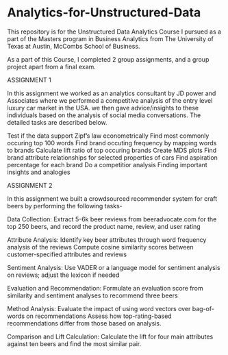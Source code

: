 # Analytics-for-Unstructured-Data

This repository is for the Unstructured Data Analytics Course I pursued as a part of the Masters program in Business Analytics from The University of Texas at Austin, McCombs School of Business.

As a part of this Course, I completed 2 group assignments, and a group project apart from a final exam.

ASSIGNMENT 1

In this assignment we worked as an analytics consultant by JD power and Associates where we performed a competitive analysis of the entry level luxury car market in the USA. we then gave advice/insights to these individuals based on the analysis of social media conversations. The detailed tasks are described below.

Test if the data support Zipf’s law econometrically
Find most commonly occuring top 100 words
Find brand occuting frequency by mapping words to brands
Calculate lift ratio of top occuring brands
Create MDS plots
Find brand attribute relationships for selected properties of cars
Find aspiration percentage for each brand
Do a competitior analysis
Finding important insights and analogies

ASSIGNMENT 2

In this assignment we built a crowdsourced recommender system for craft beers by performing the following tasks- 

Data Collection:
Extract 5-6k beer reviews from beeradvocate.com for the top 250 beers, and record the product name, review, and user rating

Attribute Analysis:
Identify key beer attributes through word frequency analysis of the reviews
Compute cosine similarity scores between customer-specified attributes and reviews

Sentiment Analysis:
Use VADER or a language model for sentiment analysis on reviews; adjust the lexicon if needed

Evaluation and Recommendation:
Formulate an evaluation score from similarity and sentiment analyses to recommend three beers

Method Analysis:
Evaluate the impact of using word vectors over bag-of-words on recommendations
Assess how top-rating-based recommendations differ from those based on analysis.

Comparison and Lift Calculation:
Calculate the lift for four main attributes against ten beers and find the most similar pair.





